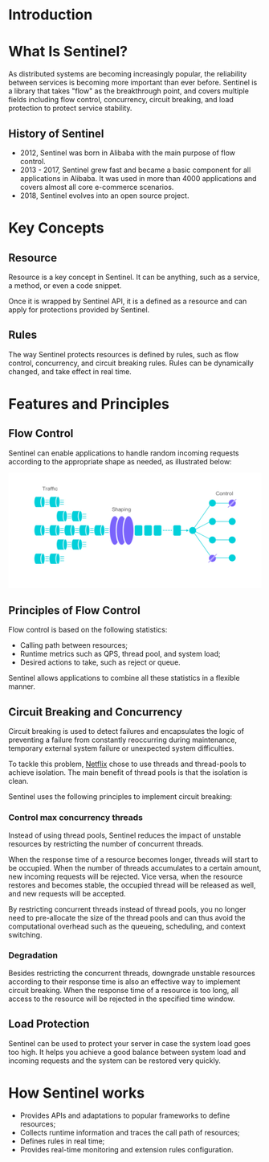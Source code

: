 # Introduction

# What Is Sentinel?

As distributed systems are becoming increasingly popular, the reliability between services is becoming more important than ever before. Sentinel is a library that takes "flow" as the breakthrough point, and covers multiple fields including flow control, concurrency, circuit breaking, and load protection to protect service stability.

## History of Sentinel

* 2012, Sentinel was born in Alibaba with the main purpose of flow control.
* 2013 - 2017, Sentinel grew fast and became a basic component for all applications in Alibaba. It was used in more than 4000 applications and covers almost all core e-commerce scenarios. 
* 2018, Sentinel evolves into an open source project.

# Key Concepts

## Resource

Resource is a key concept in Sentinel. It can be anything, such as a service, a method, or even a code snippet.

Once it is wrapped by Sentinel API, it is a defined as a resource and can apply for protections provided by Sentinel.

## Rules
The way Sentinel protects resources is defined by rules, such as flow control, concurrency, and circuit breaking rules. Rules can be dynamically changed, and take effect in real time.

# Features and Principles 
## Flow Control
Sentinel can enable applications to handle random incoming requests according to the appropriate shape as needed, as illustrated below:

![image](./img/sentinel-flow-overview-en.jpg)

## Principles of Flow Control
Flow control is based on the following statistics:
* Calling path between resources;
* Runtime metrics such as QPS, thread pool, and system load;
* Desired actions to take, such as reject or queue.

Sentinel allows applications to combine all these statistics in a flexible manner. 

## Circuit Breaking and Concurrency

Circuit breaking is used to detect failures and encapsulates the logic of preventing a failure from constantly reoccurring during maintenance, temporary external system failure or unexpected system difficulties. 

To tackle this problem, [Netflix](https://github.com/Netflix/Hystrix/wiki#what-problem-does-hystrix-solve) chose to use threads and thread-pools to achieve isolation. The main benefit of thread pools is that the isolation is clean.

Sentinel uses the following principles to implement circuit breaking:

### Control max concurrency threads
Instead of using thread pools, Sentinel reduces the impact of unstable resources by restricting the number of concurrent threads.

When the response time of a resource becomes longer, threads will start to be occupied. When the number of threads accumulates to a certain amount, new incoming requests will be rejected. Vice versa, when the resource restores and becomes stable, the occupied thread will be released as well, and new requests will be accepted. 

By restricting concurrent threads instead of thread pools, you no longer need to pre-allocate the size of the thread pools and can thus avoid the computational overhead such as the queueing, scheduling, and context switching.

### Degradation 
Besides restricting the concurrent threads, downgrade unstable resources according to their response time is also an effective way to implement circuit breaking. When the response time of a resource is too long, all access to the resource will be rejected in the specified time window.

## Load Protection
Sentinel can be used to protect your server in case the system load goes too high. It helps you achieve a good balance between system load and incoming requests and the system can be restored very quickly.

# How Sentinel works

* Provides APIs and adaptations to popular frameworks to define resources;
* Collects runtime information and traces the call path of resources;
* Defines rules in real time;
* Provides real-time monitoring and extension rules configuration.